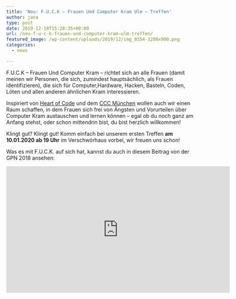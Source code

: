 ```yaml
---
title: 'Neu: F.U.C.K – Frauen Und Computer Kram Ulm – Treffen'
author: jana
type: post
date: 2019-12-18T15:28:35+00:00
url: /neu-f-u-c-k-frauen-und-computer-kram-ulm-treffen/
featured_image: /wp-content/uploads/2019/12/img_0354-1200x900.png
categories:
  - news

---
```

F.U.C.K – Frauen Und Computer Kram – richtet sich an alle Frauen (damit meinen wir Personen, die sich, zumindest hauptsächlich, als Frauen identifizieren), die sich für Computer,Hardware, Hacken, Basteln, Coden, Löten und allen anderen ähnlichen Kram interessieren.

Inspiriert von [Heart of Code](https://heartofcode.org) und dem [CCC München](http://wiki.muc.ccc.de/fuck-muc) wollen auch wir einen Raum schaffen, in dem Frauen sich frei von Ängsten und Vorurteilen über Computer Kram austauschen und lernen können – egal ob du noch ganz am Anfang stehst, oder schon mittendrin bist, du bist herzlich willkommen!

Klingt gut? Klingt gut! Komm einfach bei unserem ersten Treffen **am 10.01.2020 ab 19 Uhr** im Verschwörhaus vorbei, wir freuen uns schon!

Was es mit F.U.C.K. auf sich hat, kannst du auch in diesem Beitrag von der GPN 2018 ansehen:

<iframe width="600" height="340" src="https://media.ccc.de/v/gpn18-171-f-u-c-k-germany-flti-und-computer-kram/oembed" frameborder="0" allowfullscreen></iframe>

